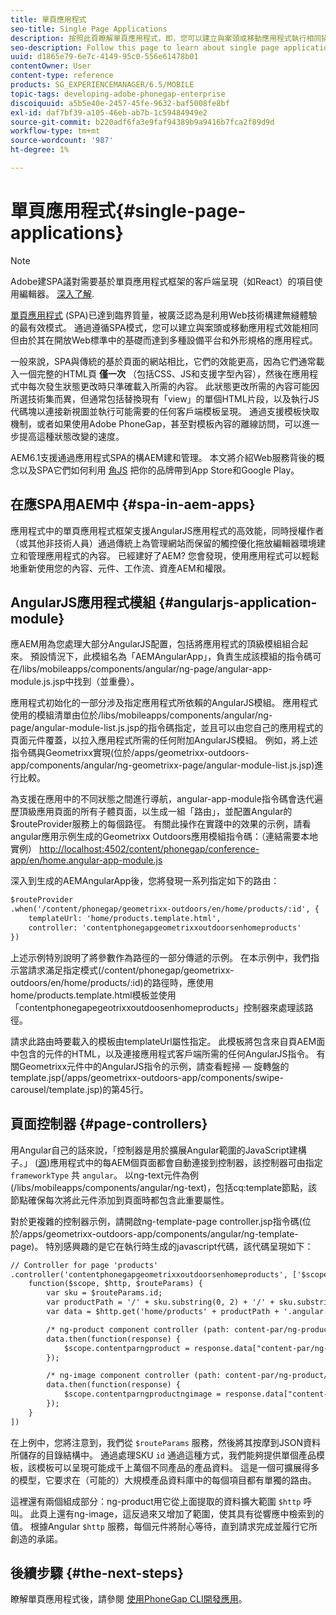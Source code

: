 ```yaml
---
title: 單頁應用程式
seo-title: Single Page Applications
description: 按照此頁瞭解單頁應用程式，即，您可以建立與案頭或移動應用程式執行相同操作的應用程式。
seo-description: Follow this page to learn about single page applications, that is, you can create an application that performs identically to a desktop or mobile application.
uuid: d1865e79-6e7c-4149-95c0-556e61478b01
contentOwner: User
content-type: reference
products: SG_EXPERIENCEMANAGER/6.5/MOBILE
topic-tags: developing-adobe-phonegap-enterprise
discoiquuid: a5b5e40e-2457-45fe-9632-baf5008fe8bf
exl-id: daf7bf39-a105-46eb-ab7b-1c59484949e2
source-git-commit: b220adf6fa3e9faf94389b9a9416b7fca2f89d9d
workflow-type: tm+mt
source-wordcount: '987'
ht-degree: 1%

---
```


# 單頁應用程式{#single-page-applications}

>[!NOTE]
>
>Adobe建SPA議對需要基於單頁應用程式框架的客戶端呈現（如React）的項目使用編輯器。 [深入了解](/help/sites-developing/spa-overview.md).

[單頁應用程式](https://en.wikipedia.org/wiki/Single-page_application) (SPA)已達到臨界質量，被廣泛認為是利用Web技術構建無縫體驗的最有效模式。 通過遵循SPA模式，您可以建立與案頭或移動應用程式效能相同但由於其在開放Web標準中的基礎而達到多種設備平台和外形規格的應用程式。

一般來說，SPA與傳統的基於頁面的網站相比，它們的效能更高，因為它們通常載入一個完整的HTML頁 **僅一次** （包括CSS、JS和支援字型內容），然後在應用程式中每次發生狀態更改時只準確載入所需的內容。 此狀態更改所需的內容可能因所選技術集而異，但通常包括替換現有「view」的單個HTML片段，以及執行JS代碼塊以連接新視圖並執行可能需要的任何客戶端模板呈現。 通過支援模板快取機制，或者如果使用Adobe PhoneGap，甚至對模板內容的離線訪問，可以進一步提高這種狀態改變的速度。

AEM6.1支援通過應用程式SPA的構AEM建和管理。 本文將介紹Web服務背後的概念以及SPA它們如何利用 [角JS](https://angularjs.org/) 把你的品牌帶到App Store和Google Play。

## 在應SPA用AEM中 {#spa-in-aem-apps}

應用程式中的單頁應用程式框架支援AngularJS應用程式的高效能，同時授權作者（或其他非技術人員）通過傳統上為管理網站而保留的觸控優化拖放編輯器環境建立和管理應用程式的內容。 已經建好了AEM? 您會發現，使用應用程式可以輕鬆地重新使用您的內容、元件、工作流、資產AEM和權限。

## AngularJS應用程式模組 {#angularjs-application-module}

應AEM用為您處理大部分AngularJS配置，包括將應用程式的頂級模組組合起來。 預設情況下，此模組名為「AEMAngularApp」，負責生成該模組的指令碼可在/libs/mobileapps/components/angular/ng-page/angular-app-module.js.jsp中找到（並重疊）。

應用程式初始化的一部分涉及指定應用程式所依賴的AngularJS模組。 應用程式使用的模組清單由位於/libs/mobileapps/components/angular/ng-page/angular-module-list.js.jsp的指令碼指定，並且可以由您自己的應用程式的頁面元件覆蓋，以拉入應用程式所需的任何附加AngularJS模組。 例如，將上述指令碼與Geometrixx實現(位於/apps/geometrixx-outdoors-app/components/angular/ng-geometrixx-page/angular-module-list.js.jsp)進行比較。

為支援在應用中的不同狀態之間進行導航，angular-app-module指令碼會迭代遍歷頂級應用頁面的所有子體頁面，以生成一組「路由」，並配置Angular的$routeProvider服務上的每個路徑。 有關此操作在實踐中的效果的示例，請看angular應用示例生成的Geometrixx Outdoors應用模組指令碼：（連結需要本地實例） [http://localhost:4502/content/phonegap/conference-app/en/home.angular-app-module.js](http://localhost:4502/content/phonegap/conference-app/en/home.angular-app-module.js)

深入到生成的AEMAngularApp後，您將發現一系列指定如下的路由：

```xml
$routeProvider
.when('/content/phonegap/geometrixx-outdoors/en/home/products/:id', {
    templateUrl: 'home/products.template.html',
    controller: 'contentphonegapgeometrixxoutdoorsenhomeproducts'
})
```

上述示例特別說明了將參數作為路徑的一部分傳遞的示例。 在本示例中，我們指示當請求滿足指定模式(/content/phonegap/geometrixx-outdoors/en/home/products/:id)的路徑時，應使用home/products.template.html模板並使用「contentphonegapegeotrixxoutdoosenhomeproducts」控制器來處理該路徑。

請求此路由時要載入的模板由templateUrl屬性指定。 此模板將包含來自頁AEM面中包含的元件的HTML，以及連接應用程式客戶端所需的任何AngularJS指令。 有關Geometrixx元件中的AngularJS指令的示例，請查看輕掃 — 旋轉盤的template.jsp(/apps/geometrixx-outdoors-app/components/swipe-carousel/template.jsp)的第45行。

## 頁面控制器 {#page-controllers}

用Angular自己的話來說，「控制器是用於擴展Angular範圍的JavaScript建構子。」 ([源](https://docs.angularjs.org/guide/controller))應用程式中的每AEM個頁面都會自動連接到控制器，該控制器可由指定 `frameworkType` 共 `angular`。 以ng-text元件為例(/libs/mobileapps/components/angular/ng-text)，包括cq:template節點，該節點確保每次將此元件添加到頁面時都包含此重要屬性。

對於更複雜的控制器示例，請開啟ng-template-page controller.jsp指令碼(位於/apps/geometrixx-outdoors-app/components/angular/ng-template-page)。 特別感興趣的是它在執行時生成的javascript代碼，該代碼呈現如下：

```xml
// Controller for page 'products'
.controller('contentphonegapgeometrixxoutdoorsenhomeproducts', ['$scope', '$http', '$routeParams',
    function($scope, $http, $routeParams) {
        var sku = $routeParams.id;
        var productPath = '/' + sku.substring(0, 2) + '/' + sku.substring(0, 4) + '/' + sku;
        var data = $http.get('home/products' + productPath + '.angular.json' + cacheKiller);

        /* ng-product component controller (path: content-par/ng-product) */
        data.then(function(response) {
            $scope.contentparngproduct = response.data["content-par/ng-product"].items;
        });

        /* ng-image component controller (path: content-par/ng-product/ng-image) */
        data.then(function(response) {
            $scope.contentparngproductngimage = response.data["content-par/ng-product/ng-image"].items;
        });
    }
])
```

在上例中，您將注意到，我們從 `$routeParams` 服務，然後將其按摩到JSON資料所儲存的目錄結構中。 通過處理SKU `id` 通過這種方式，我們能夠提供單個產品模板，該模板可以呈現可能成千上萬個不同產品的產品資料。 這是一個可擴展得多的模型，它要求在（可能的）大規模產品資料庫中的每個項目都有單獨的路由。

這裡還有兩個組成部分：ng-product用它從上面提取的資料擴大範圍 `$http` 呼叫。 此頁上還有ng-image，這反過來又增加了範圍，使其具有從響應中檢索到的值。 根據Angular `$http` 服務，每個元件將耐心等待，直到請求完成並履行它所創造的承諾。

## 後續步驟 {#the-next-steps}

瞭解單頁應用程式後，請參閱 [使用PhoneGap CLI開發應用](/help/mobile/phonegap-apps-pg-cli.md)。
